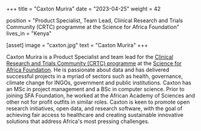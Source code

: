+++
title = "Caxton Murira"
date = "2023-04-25"
weight = 42

position = "Product Specialist, Team Lead, Clinical Research and Trials Community (CRTC) programme at the Science for Africa Foundation"
lives_in = "Kenya"

[asset]
  image = "caxton.jpg"
  text = "Caxton Murira"
+++

Caxton Murira is a Product Specialist and team lead for the [Clinical Research and Trials Community (CRTC) programme](https://scienceforafrica.foundation/clinical-research-and-trials-community) at the [Science for Africa Foundation](https://scienceforafrica.foundation/). He is passionate about data and has delivered successful projects in a myriad of sectors such as health, governance, climate change for INGOs, government and public institutions. Caxton has an MSc in project management and a BSc in computer science. Prior to joining SFA Foundation, he worked at the African Academy of Sciences and other not for profit outfits in similar roles. Caxton is keen to promote open research initiatives, open data, and research software, with the goal of achieving fair access to healthcare and creating sustainable innovative solutions that address Africa's most pressing challenges.
